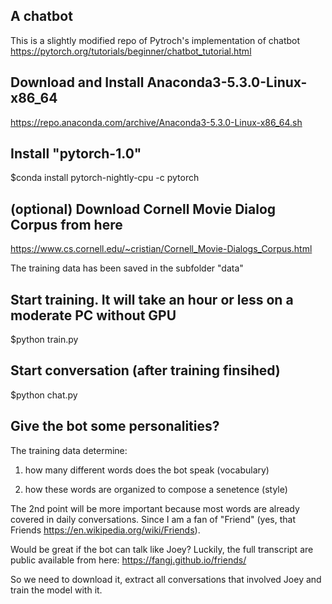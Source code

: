 ## A chatbot
This is a slightly modified repo of Pytroch's implementation of chatbot https://pytorch.org/tutorials/beginner/chatbot_tutorial.html



## Download and Install Anaconda3-5.3.0-Linux-x86_64

https://repo.anaconda.com/archive/Anaconda3-5.3.0-Linux-x86_64.sh

## Install "pytorch-1.0"

$conda install pytorch-nightly-cpu -c pytorch

## (optional) Download Cornell Movie Dialog Corpus from here
https://www.cs.cornell.edu/~cristian/Cornell_Movie-Dialogs_Corpus.html

The training data has been saved in the subfolder "data"

## Start training. It will take an hour or less on a moderate PC without GPU
$python train.py


## Start conversation (after training finsihed)
$python chat.py

## Give the bot some personalities?

The training data determine:

1. how many different words does the bot speak (vocabulary)
   
2. how these words are organized to compose a senetence (style)

The 2nd point will be more important because most words are already covered in daily conversations. Since I am a fan of "Friend" (yes, that Friends https://en.wikipedia.org/wiki/Friends).

Would be great if the bot can talk like Joey? Luckily, the full transcript are public available from here: https://fangj.github.io/friends/

So we need to download it, extract all conversations that involved Joey and train the model with it.


